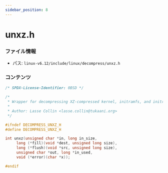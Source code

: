 ```yaml
---
sidebar_position: 8
---
```

# unxz.h

### ファイル情報

- パス: `linux-v6.12/include/linux/decompress/unxz.h`

### コンテンツ

```h
/* SPDX-License-Identifier: 0BSD */

/*
 * Wrapper for decompressing XZ-compressed kernel, initramfs, and initrd
 *
 * Author: Lasse Collin <lasse.collin@tukaani.org>
 */

#ifndef DECOMPRESS_UNXZ_H
#define DECOMPRESS_UNXZ_H

int unxz(unsigned char *in, long in_size,
	 long (*fill)(void *dest, unsigned long size),
	 long (*flush)(void *src, unsigned long size),
	 unsigned char *out, long *in_used,
	 void (*error)(char *x));

#endif

```
